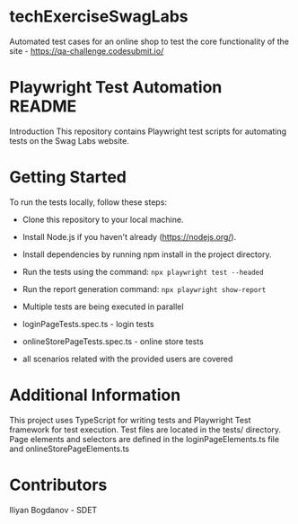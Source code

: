 # techExerciseSwagLabs
Automated test cases for an online shop to test the core functionality of the site - https://qa-challenge.codesubmit.io/

# Playwright Test Automation README
Introduction
This repository contains Playwright test scripts for automating tests on the Swag Labs website. 

# Getting Started
To run the tests locally, follow these steps:

- Clone this repository to your local machine.
- Install Node.js if you haven't already (https://nodejs.org/).
- Install dependencies by running npm install in the project directory.
- Run the tests using the command: `npx playwright test --headed`
- Run the report generation command: `npx playwright show-report`
- Multiple tests are being executed in parallel

- loginPageTests.spec.ts - login tests
- onlineStorePageTests.spec.ts - online store tests
- all scenarios related with the provided users are covered

# Additional Information
This project uses TypeScript for writing tests and Playwright Test framework for test execution.
Test files are located in the tests/ directory.
Page elements and selectors are defined in the loginPageElements.ts file and onlineStorePageElements.ts 

# Contributors
Iliyan Bogdanov - SDET
